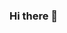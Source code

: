 ### Hi there 👋

<!--
**anesh123/anesh123** is a ✨ _special_ ✨ repository because its `README.md` (this file) appears on your GitHub profile.

# I am a Developer, Math lover and Gym Addict.

- 🔭 I’m currently working on developing Backend APIs for an e-Learning platform web application that aims to completely automate the process of the application and learning process
- 🌱 My other interests in Computer Science are Algotrading and Machine Learning and anything to with applying my Mathematics knowledge into programming.
- 👯 I’m looking to collaborate on ...
- 🤔 I’m looking for help with ...
- 💬 Ask me about Java, Full Stack Development and Calculus!
- 📫 How to reach me: ...
- 😄 Pronouns: he/his/him
- ⚡ Sports: Soccer - Chelsea Blues, Cricket, Tennis

🏡 [website][website] **|** 
🐦 [twitter][twitter] **|** 
📺 [youtube][youtube] **|** 
🎥 [twitch][twitch] **|** 
📦 [npm][npm] **|** 
📷 [instagram][instagram] **|** 
👔 [linkedin][linkedin]



[firebase]: https://firebase.google.com
[styled]: https://styled-components.com
[website]: https://bradgarropy.com
[instagram]: https://instagram.com/bradgarropy
[linkedin]: https://linkedin.com/in/bradgarropy

